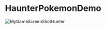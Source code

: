 # HaunterPokemonDemo
![MyGameScreenShotHunter](https://user-images.githubusercontent.com/83990324/125212762-69871700-e264-11eb-87c1-6a58b31ca2a6.PNG)
